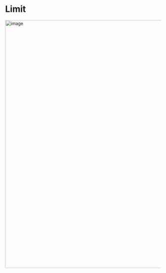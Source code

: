 # Limit

<img width="802" alt="image" src="https://github.com/prikshit8/Limit/assets/50433936/30ac7706-7113-4eb0-baab-bef22058e3ad">
